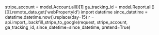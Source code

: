 stripe_account = model.Account.all()[1]
ga_tracking_id = model.Report.all()[0].remote_data.get('webPropertyId')
import datetime
since_datetime = datetime.datetime.now().replace(day=15)
r = api.import_.backfill_stripe_to_google(request, stripe_account, ga_tracking_id, since_datetime=since_datetime, pretend=True)

